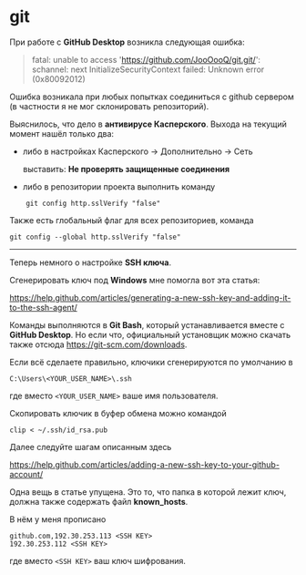 # git

При работе с **GitHub Desktop** возникла следующая ошибка:
>fatal: unable to access 'https://github.com/JooOooQ/git.git/': schannel: next InitializeSecurityContext failed: Unknown error (0x80092012)

Ошибка возникала при любых попытках соединиться с github сервером (в частности я не мог склонировать репозиторий).

Выяснилось, что дело в **антивирусе Касперского**. Выхода на текущий момент нашёл только два:
- либо в настройках Касперского -> Дополнительно -> Сеть

    выставить: **Не проверять защищенные соединения**
- либо в репозитории проекта выполнить команду
```shell    
    git config http.sslVerify "false"
```

Также есть глобальный флаг для всех репозиториев, команда
```shell
git config --global http.sslVerify "false"
```
-----------------------------
Теперь немного о настройке **SSH ключа**.

Сгенерировать ключ под **Windows** мне помогла вот эта статья:

https://help.github.com/articles/generating-a-new-ssh-key-and-adding-it-to-the-ssh-agent/

Команды выполняются в **Git Bash**, который устанавливается вместе с **GitHub Desktop**. Но если что, официальный установщик можно скачать также отсюда https://git-scm.com/downloads.

Если всё сделаете правильно, ключики сгенерируются по умолчанию в
```
C:\Users\<YOUR_USER_NAME>\.ssh
```
где вместо `<YOUR_USER_NAME>` ваше имя пользователя.

Скопировать ключик в буфер обмена можно командой
```shell
clip < ~/.ssh/id_rsa.pub
```

Далее следуйте шагам описанным здесь

https://help.github.com/articles/adding-a-new-ssh-key-to-your-github-account/

Одна вещь в статье упущена. Это то, что папка в которой лежит ключ, должна также содержать файл **known_hosts**.

В нём у меня прописано
```
github.com,192.30.253.113 <SSH KEY>
192.30.253.112 <SSH KEY>
```
где вместо `<SSH KEY>` ваш ключ шифрования.
